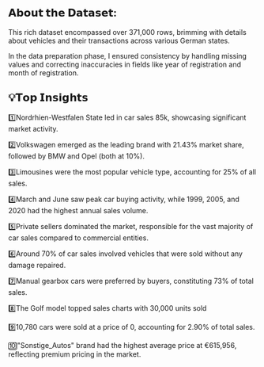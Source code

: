 ## 𝗔𝗯𝗼𝘂𝘁 𝘁𝗵𝗲 𝗗𝗮𝘁𝗮𝘀𝗲𝘁:
This rich dataset encompassed over 371,000 rows, brimming with details about vehicles and their transactions across various German states.

In the data preparation phase, I ensured consistency by handling missing values and correcting inaccuracies in fields like year of registration and month of registration.

<p align="center">
  <pdf src="https://github.com/lucnguyen104/PowerBI-portfolio/blob/main/car_sales_porfolio/car_sales_porfolio.pdf" height="400">
</p>

## 💡𝗧𝗼𝗽 𝗜𝗻𝘀𝗶𝗴𝗵𝘁𝘀
1️⃣Nordrhien-Westfalen State led in car sales 85k, showcasing significant market activity.

2️⃣Volkswagen emerged as the leading brand with 21.43% market share, followed by BMW and Opel (both at 10%).

3️⃣Limousines were the most popular vehicle type, accounting for 25% of all sales.

4️⃣March and June saw peak car buying activity, while 1999, 2005, and 2020 had the highest annual sales volume.

5️⃣Private sellers dominated the market, responsible for the vast majority of car sales compared to commercial entities.

6️⃣Around 70% of car sales involved vehicles that were sold without any damage repaired.

7️⃣Manual gearbox cars were preferred by buyers, constituting 73% of total sales.

8️⃣The Golf model topped sales charts with 30,000 units sold

9️⃣10,780 cars were sold at a price of 0, accounting for 2.90% of total sales.

🔟"Sonstige_Autos" brand had the highest average price at €615,956, reflecting premium pricing in the market.



